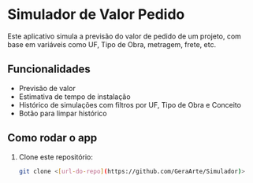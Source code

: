 # Simulador de Valor Pedido

Este aplicativo simula a previsão do valor de pedido de um projeto, com base em variáveis como UF, Tipo de Obra, metragem, frete, etc.

## Funcionalidades

- Previsão de valor
- Estimativa de tempo de instalação
- Histórico de simulações com filtros por UF, Tipo de Obra e Conceito
- Botão para limpar histórico

## Como rodar o app

1. Clone este repositório:
   ```bash
   git clone <[url-do-repo](https://github.com/GeraArte/Simulador)>
